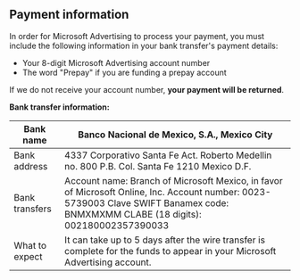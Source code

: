 ## Payment information

In order for Microsoft Advertising to process your payment, you must include the following information in your bank transfer's payment details:
- Your 8-digit Microsoft Advertising account number
- The word "Prepay" if you are funding a prepay account

If we do not receive your account number, **your payment will be returned**.

**Bank transfer information:**

|Bank name|Banco Nacional de Mexico, S.A., Mexico City|
|---|---|
|Bank address|4337 Corporativo Santa Fe         Act. Roberto Medellin no. 800 P.B.         Col. Santa Fe         1210 Mexico D.F.|
|Bank transfers|Account name: Branch of Microsoft Mexico, in favor of Microsoft Online, Inc. 			  Account number: 0023-5739003 			  Clave SWIFT Banamex code: BNMXMXMM         CLABE (18 digits): 002180002357390033|
|What to expect|It can take up to 5 days after the wire transfer is complete for the funds to appear in your Microsoft Advertising account.|


